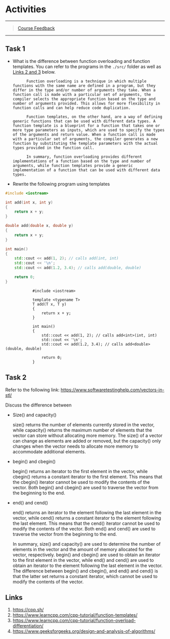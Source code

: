 # Activities

---

> [Course Feedback](https://ojp.metropolia.fi/lomakkeet/1/lomake.html?code=VFQwMEZFMzktMzAwMQ==)

---

## Task 1

- What is the difference between function overloading and function templates. You can refer to the programs in the `./src/` folder as well as [Links 2 and 3](#links) below.

            Function overloading is a technique in which multiple functions with the same name are defined in a program, but they differ in the type and/or number of arguments they take. When a function call is made with a particular set of arguments, the compiler selects the appropriate function based on the type and number of arguments provided. This allows for more flexibility in function calls and can help reduce code duplication.

            Function templates, on the other hand, are a way of defining generic functions that can be used with different data types. A function template is a blueprint for a function that takes one or more type parameters as inputs, which are used to specify the types of the arguments and return value. When a function call is made with a particular set of arguments, the compiler generates a new function by substituting the template parameters with the actual types provided in the function call.

            In summary, function overloading provides different implementations of a function based on the type and number of arguments, while function templates provide a generic implementation of a function that can be used with different data types.



- Rewrite the following program using templates

```cpp
#include <iostream>

int add(int x, int y)
{
    return x + y;
}

double add(double x, double y)
{
    return x + y;
}

int main()
{
    std::cout << add(1, 2); // calls add(int, int)
    std::cout << '\n';
    std::cout << add(1.2, 3.4); // calls add(double, double)

    return 0;
}
```

                #include <iostream>

                template <typename T>
                T add(T x, T y)
                {
                    return x + y;
                }

                int main()
                {
                    std::cout << add(1, 2); // calls add<int>(int, int)
                    std::cout << '\n';
                    std::cout << add(1.2, 3.4); // calls add<double>(double, double)

                    return 0;
                }

## Task 2

Refer to the following link:
https://www.softwaretestinghelp.com/vectors-in-stl/

Discuss the difference between

- Size() and capacity()

    size() returns the number of elements currently stored in the vector, while capacity() returns the maximum number of elements that the vector can store without allocating more memory. The size() of a vector can change as elements are added or removed, but the capacity() only changes when the vector needs to allocate more memory to accommodate additional elements.

- begin() and cbegin()

    begin() returns an iterator to the first element in the vector, while cbegin() returns a constant iterator to the first element. This means that the cbegin() iterator cannot be used to modify the contents of the vector. Both begin() and cbegin() are used to traverse the vector from the beginning to the end.


- end() and cend()

    end() returns an iterator to the element following the last element in the vector, while cend() returns a constant iterator to the element following the last element. This means that the cend() iterator cannot be used to modify the contents of the vector. Both end() and cend() are used to traverse the vector from the beginning to the end.


    In summary, size() and capacity() are used to determine the number of elements in the vector and the amount of memory allocated for the vector, respectively. begin() and cbegin() are used to obtain an iterator to the first element in the vector, while end() and cend() are used to obtain an iterator to the element following the last element in the vector. The difference between begin() and cbegin(), and end() and cend() is that the latter set returns a constant iterator, which cannot be used to modify the contents of the vector.

## Links

1. https://cpp.sh/
2. https://www.learncpp.com/cpp-tutorial/function-templates/
3. https://www.learncpp.com/cpp-tutorial/function-overload-differentiation/
4. https://www.geeksforgeeks.org/design-and-analysis-of-algorithms/
